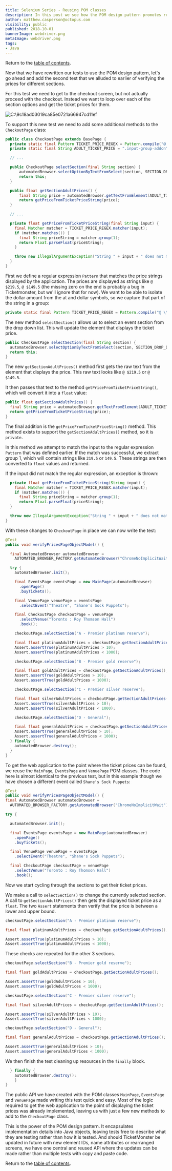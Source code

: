 ```yaml
---
title: Selenium Series - Reusing POM classes
description: In this post we see how the POM design pattern promotes reusability.
author: matthew.casperson@octopus.com
visibility: public
published: 2018-10-01
bannerImage: webdriver.png
metaImage: webdriver.png
tags:
- Java
---
```


Return to the [table of contents](../0-toc/webdriver-toc.md).

Now that we have rewritten our tests to use the POM design pattern, let's go ahead and add the second test that we alluded to earlier of verifying the prices for different sections.

For this test we need to get to the checkout screen, but not actually
proceed with the checkout. Instead we want to loop over each of the
section options and get the ticket prices for them.

![C:\9c18ad03019ca85e0721a66947cd11ef](image1.png "width=500")

To support this new test we need to add some additional methods to the `CheckoutPage` class:

```java
public class CheckoutPage extends BasePage {
  private static final Pattern TICKET_PRICE_REGEX = Pattern.compile("@ \\$(\\d+\\.\\d+)");
  private static final String ADULT_TICKET_PRICE = ".input-group-addon";

  // ...

  public CheckoutPage selectSection(final String section) {
      automatedBrowser.selectOptionByTextFromSelect(section, SECTION_DROP_DOWN_LIST, WAIT_TIME);
      return this;
  }

  public float getSectionAdultPrices() {
      final String price = automatedBrowser.getTextFromElement(ADULT_TICKET_PRICE);
      return getPriceFromTicketPriceString(price);
  }

  // ...

  private float getPriceFromTicketPriceString(final String input) {
    final Matcher matcher = TICKET_PRICE_REGEX.matcher(input);
    if (matcher.matches()) {
      final String priceString = matcher.group(1);
      return Float.parseFloat(priceString);
    }

    throw new IllegalArgumentException("String " + input + " does not match the regex");
  }
}
```

First we define a regular expression `Pattern` that matches the price strings displayed by the application. The prices are displayed as strings like `@ $219.5`, `@ $149.5` (the missing zero on the end is probably a bug in Ticketmonster, but we'll ignore that for now). We want to be able to isolate the dollar amount from the at and dollar symbols, so we capture that part of the string in a group:

```java
private static final Pattern TICKET_PRICE_REGEX = Pattern.compile("@ \\$(\\d+\\.\\d+)");
```

The new method `selectSection()` allows us to select an event section from the drop down list. This will update the element that displays the ticket price.

```java
public CheckoutPage selectSection(final String section) {
  automatedBrowser.selectOptionByTextFromSelect(section, SECTION_DROP_DOWN_LIST, WAIT_TIME);
  return this;
}
```

The new `getSectionAdultPrices()` method first gets the raw text from the element that displays the price. This raw text looks like `@ $219.5` or `@ $149.5`.

It then passes that text to the method `getPriceFromTicketPriceString()`, which will convert it into a `float` value:

```java
public float getSectionAdultPrices() {
  final String price = automatedBrowser.getTextFromElement(ADULT_TICKET_PRICE);
  return getPriceFromTicketPriceString(price);
}
```

The final addition is the `getPriceFromTicketPriceString()` method. This method exists to support the `getSectionAdultPrices()` method, so it is `private`.

In this method we attempt to match the input to the regular expression `Pattern` that was defined earlier. If the match was successful, we extract group 1, which will contain strings like `219.5` or `149.5`. These strings are then converted to `float` values and returned.

If the input did not match the regular expression, an exception is thrown:

```java
  private float getPriceFromTicketPriceString(String input) {
    final Matcher matcher = TICKET_PRICE_REGEX.matcher(input);
    if (matcher.matches()) {
      final String priceString = matcher.group(1);
      return Float.parseFloat(priceString);
  }

  throw new IllegalArgumentException("String " + input + " does not match the regex");
}
```

With these changes to `CheckoutPage` in place we can now write the test:

```java
@Test
public void verifyPricesPageObjectModel() {

  final AutomatedBrowser automatedBrowser =
    AUTOMATED_BROWSER_FACTORY.getAutomatedBrowser("ChromeNoImplicitWait");

  try {
    automatedBrowser.init();

    final EventsPage eventsPage = new MainPage(automatedBrowser)
      .openPage()
      .buyTickets();

    final VenuePage venuePage = eventsPage
      .selectEvent("Theatre", "Shane's Sock Puppets");

    final CheckoutPage checkoutPage = venuePage
      .selectVenue("Toronto : Roy Thomson Hall")
      .book();

    checkoutPage.selectSection("A - Premier platinum reserve");

    final float platinumAdultPrices = checkoutPage.getSectionAdultPrices();
    Assert.assertTrue(platinumAdultPrices > 10);
    Assert.assertTrue(platinumAdultPrices < 1000);

    checkoutPage.selectSection("B - Premier gold reserve");

    final float goldAdultPrices = checkoutPage.getSectionAdultPrices();
    Assert.assertTrue(goldAdultPrices > 10);
    Assert.assertTrue(goldAdultPrices < 1000);

    checkoutPage.selectSection("C - Premier silver reserve");

    final float silverAdultPrices = checkoutPage.getSectionAdultPrices();
    Assert.assertTrue(silverAdultPrices > 10);
    Assert.assertTrue(silverAdultPrices < 1000);

    checkoutPage.selectSection("D - General");

    final float generalAdultPrices = checkoutPage.getSectionAdultPrices();
    Assert.assertTrue(generalAdultPrices > 10);
    Assert.assertTrue(generalAdultPrices < 1000);
  } finally {
    automatedBrowser.destroy();
  }
}
```

To get the web application to the point where the ticket prices can be found, we reuse the `MainPage`, `EventsPage` and `VenuePage` POM classes. The code here is almost identical to the previous test, but in this example though we have chosen a different event called `Shane's Sock Puppets`:

```java
@Test
public void verifyPricesPageObjectModel() {
final AutomatedBrowser automatedBrowser =
  AUTOMATED_BROWSER_FACTORY.getAutomatedBrowser("ChromeNoImplicitWait");

try {

  automatedBrowser.init();

  final EventsPage eventsPage = new MainPage(automatedBrowser)
    .openPage()
    .buyTickets();

  final VenuePage venuePage = eventsPage
    .selectEvent("Theatre", "Shane's Sock Puppets");

  final CheckoutPage checkoutPage = venuePage
    .selectVenue("Toronto : Roy Thomson Hall")
    .book();
```

Now we start cycling through the sections to get their ticket prices.

We make a call to `selectSection()` to change the currently selected section. A call to `getSectionAdultPrices()` then gets the displayed ticket price as a `float`. The two `Assert` statements then verify that the price is between a lower and upper bound.

```java
checkoutPage.selectSection("A - Premier platinum reserve");

final float platinumAdultPrices = checkoutPage.getSectionAdultPrices();

Assert.assertTrue(platinumAdultPrices > 10);
Assert.assertTrue(platinumAdultPrices < 1000);
```

These checks are repeated for the other 3 sections.

```java
checkoutPage.selectSection("B - Premier gold reserve");

final float goldAdultPrices = checkoutPage.getSectionAdultPrices();

Assert.assertTrue(goldAdultPrices > 10);
Assert.assertTrue(goldAdultPrices < 1000);

checkoutPage.selectSection("C - Premier silver reserve");

final float silverAdultPrices = checkoutPage.getSectionAdultPrices();

Assert.assertTrue(silverAdultPrices > 10);
Assert.assertTrue(silverAdultPrices < 1000);

checkoutPage.selectSection("D - General");

final float generalAdultPrices = checkoutPage.getSectionAdultPrices();

Assert.assertTrue(generalAdultPrices > 10);
Assert.assertTrue(generalAdultPrices < 1000);
```

We then finish the test cleaning up resources in the `finally` block.

```java
  } finally {
    automatedBrowser.destroy();
    }
}
```

The public API we have created with the POM classes `MainPage`, `EventsPage` and `VenuePage` made writing this test quick and easy. Most of the logic required to get the web application to the point of displaying the ticket prices was already implemented, leaving us with just a few new methods to add to the `CheckoutPage` class.

This is the power of the POM design pattern. It encapsulates implementation details into Java objects, leaving tests free to describe what they are testing rather than how it is tested. And should TicketMonster be updated in future with new element IDs, name attributes or rearranged screens, we have one central and reused API where the updates can be made rather than multiple tests with copy and paste code.

Return to the [table of contents](../0-toc/webdriver-toc.md).
